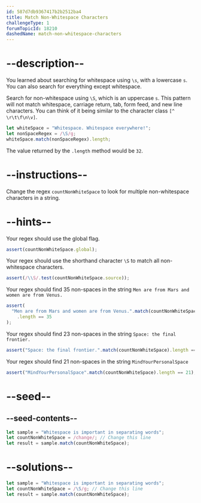```yaml
---
id: 587d7db9367417b2b2512ba4
title: Match Non-Whitespace Characters
challengeType: 1
forumTopicId: 18210
dashedName: match-non-whitespace-characters
---
```


# --description--

You learned about searching for whitespace using `\s`, with a lowercase `s`. You can also search for everything except whitespace.

Search for non-whitespace using `\S`, which is an uppercase `s`. This pattern will not match whitespace, carriage return, tab, form feed, and new line characters. You can think of it being similar to the character class `[^ \r\t\f\n\v]`.

```js
let whiteSpace = "Whitespace. Whitespace everywhere!";
let nonSpaceRegex = /\S/g;
whiteSpace.match(nonSpaceRegex).length;
```

The value returned by the `.length` method would be `32`.

# --instructions--

Change the regex `countNonWhiteSpace` to look for multiple non-whitespace characters in a string.

# --hints--

Your regex should use the global flag.

```js
assert(countNonWhiteSpace.global);
```

Your regex should use the shorthand character `\S` to match all non-whitespace characters.

```js
assert(/\\S/.test(countNonWhiteSpace.source));
```

Your regex should find 35 non-spaces in the string `Men are from Mars and women are from Venus.`

```js
assert(
  "Men are from Mars and women are from Venus.".match(countNonWhiteSpace)
    .length == 35
);
```

Your regex should find 23 non-spaces in the string `Space: the final frontier.`

```js
assert("Space: the final frontier.".match(countNonWhiteSpace).length == 23);
```

Your regex should find 21 non-spaces in the string `MindYourPersonalSpace`

```js
assert("MindYourPersonalSpace".match(countNonWhiteSpace).length == 21);
```

# --seed--

## --seed-contents--

```js
let sample = "Whitespace is important in separating words";
let countNonWhiteSpace = /change/; // Change this line
let result = sample.match(countNonWhiteSpace);
```

# --solutions--

```js
let sample = "Whitespace is important in separating words";
let countNonWhiteSpace = /\S/g; // Change this line
let result = sample.match(countNonWhiteSpace);
```
